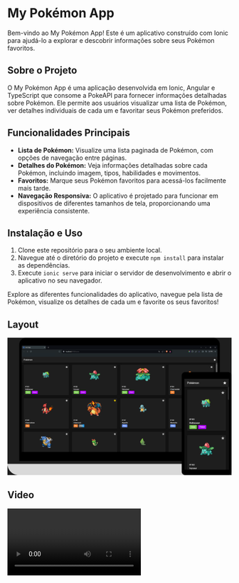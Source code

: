 # My Pokémon App

Bem-vindo ao My Pokémon App! Este é um aplicativo construído com Ionic para ajudá-lo a explorar e descobrir informações sobre seus Pokémon favoritos.

## Sobre o Projeto

O My Pokémon App é uma aplicação desenvolvida em Ionic, Angular e TypeScript que consome a PokeAPI para fornecer informações detalhadas sobre Pokémon. Ele permite aos usuários visualizar uma lista de Pokémon, ver detalhes individuais de cada um e favoritar seus Pokémon preferidos.

## Funcionalidades Principais

- **Lista de Pokémon:** Visualize uma lista paginada de Pokémon, com opções de navegação entre páginas.
- **Detalhes do Pokémon:** Veja informações detalhadas sobre cada Pokémon, incluindo imagem, tipos, habilidades e movimentos.
- **Favoritos:** Marque seus Pokémon favoritos para acessá-los facilmente mais tarde.
- **Navegação Responsiva:** O aplicativo é projetado para funcionar em dispositivos de diferentes tamanhos de tela, proporcionando uma experiência consistente.

## Instalação e Uso

1. Clone este repositório para o seu ambiente local.
2. Navegue até o diretório do projeto e execute `npm install` para instalar as dependências.
3. Execute `ionic serve` para iniciar o servidor de desenvolvimento e abrir o aplicativo no seu navegador.

Explore as diferentes funcionalidades do aplicativo, navegue pela lista de Pokémon, visualize os detalhes de cada um e favorite os seus favoritos!

## Layout

![Imagem do Layout](src/images/layout.png)

## Video

![Video](src/images/video.mp4)
